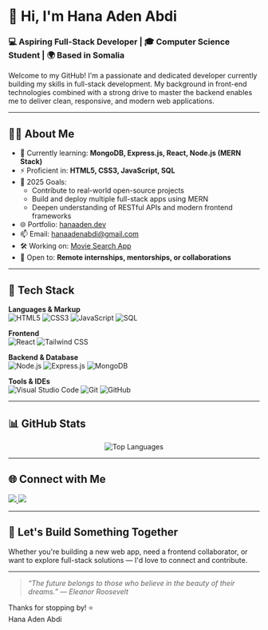 # 👋 Hi, I'm Hana Aden Abdi

### 💻 Aspiring Full-Stack Developer | 🎓 Computer Science Student | 🌍 Based in Somalia

Welcome to my GitHub! I'm a passionate and dedicated  developer currently building my skills in full-stack development. My background in front-end technologies combined with a strong drive to master the backend enables me to deliver clean, responsive, and modern web applications.

---

## 👩‍💻 About Me

- 🌱 Currently learning: **MongoDB, Express.js, React, Node.js (MERN Stack)**  
- ⚡ Proficient in: **HTML5, CSS3, JavaScript, SQL**  
- 🎯 2025 Goals:
  - Contribute to real-world open-source projects
  - Build and deploy multiple full-stack apps using MERN
  - Deepen understanding of RESTful APIs and modern frontend frameworks
- 🌐 Portfolio: [hanaaden.dev](http://sites.google.com/view/hanaaden)
- 📫 Email: [hanaadenabdi@gmail.com](mailto:hanaadenabdi@gmail.com)
- 🛠️ Working on: [Movie Search App](https://github.com/hanaaden/Movie-Search-app)
- 🤝 Open to: **Remote internships, mentorships, or collaborations**

---

## 🧰 Tech Stack

**Languages & Markup**  
![HTML5](https://img.shields.io/badge/HTML5-e34c26?style=flat-square&logo=html5&logoColor=white)
![CSS3](https://img.shields.io/badge/CSS3-264de4?style=flat-square&logo=css3&logoColor=white)
![JavaScript](https://img.shields.io/badge/JavaScript-f7df1e?style=flat-square&logo=javascript&logoColor=black)
![SQL](https://img.shields.io/badge/SQL-4479A1?style=flat-square&logo=postgresql&logoColor=white)

**Frontend**  
![React](https://img.shields.io/badge/React-61dafb?style=flat-square&logo=react&logoColor=black)
![Tailwind CSS](https://img.shields.io/badge/Tailwind_CSS-38bdf8?style=flat-square&logo=tailwind-css&logoColor=white)

**Backend & Database**  
![Node.js](https://img.shields.io/badge/Node.js-339933?style=flat-square&logo=node.js&logoColor=white)
![Express.js](https://img.shields.io/badge/Express.js-404d59?style=flat-square&logo=express&logoColor=white)
![MongoDB](https://img.shields.io/badge/MongoDB-47A248?style=flat-square&logo=mongodb&logoColor=white)

**Tools & IDEs**  
![Visual Studio Code](https://img.shields.io/badge/VS_Code-007acc?style=flat-square&logo=visual-studio-code&logoColor=white)
![Git](https://img.shields.io/badge/Git-F05032?style=flat-square&logo=git&logoColor=white)
![GitHub](https://img.shields.io/badge/GitHub-181717?style=flat-square&logo=github&logoColor=white)

---

## 📊 GitHub Stats

<p align="center">
  <img src="https://github-readme-stats.vercel.app/api/top-langs/?username=hanaaden&layout=compact&theme=calm" alt="Top Languages" />
</p>

---

## 🌐 Connect with Me

<p align="left">
  <a href="https://www.linkedin.com/in/hanaaden" target="_blank">
    <img src="https://img.shields.io/badge/LinkedIn-0077B5?style=flat-square&logo=linkedin&logoColor=white" />
  </a>
  <a href="https://facebook.com/profile.php?id=61565161700526" target="_blank">
    <img src="https://img.shields.io/badge/Facebook-1877F2?style=flat-square&logo=facebook&logoColor=white" />
  </a>
</p>

---

## 📢 Let's Build Something Together

Whether you're building a new web app, need a frontend collaborator, or want to explore full-stack solutions — I'd love to connect and contribute.

---

> _“The future belongs to those who believe in the beauty of their dreams.” — Eleanor Roosevelt_

Thanks for stopping by! ⭐  
Hana Aden Abdi
